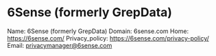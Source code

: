 
# 6Sense (formerly GrepData)

Name: 6Sense (formerly GrepData)
Domain: 6sense.com
Home: https://6sense.com/
Privacy_policy: https://6sense.com/privacy-policy/
Email: privacymanager@6sense.com
